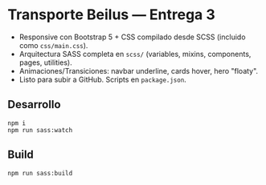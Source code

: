 
# Transporte Beilus — Entrega 3
- Responsive con Bootstrap 5 + CSS compilado desde SCSS (incluido como `css/main.css`).
- Arquitectura SASS completa en `scss/` (variables, mixins, components, pages, utilities).
- Animaciones/Transiciones: navbar underline, cards hover, hero "floaty".
- Listo para subir a GitHub. Scripts en `package.json`.

## Desarrollo
```
npm i
npm run sass:watch
```
## Build
```
npm run sass:build
```
